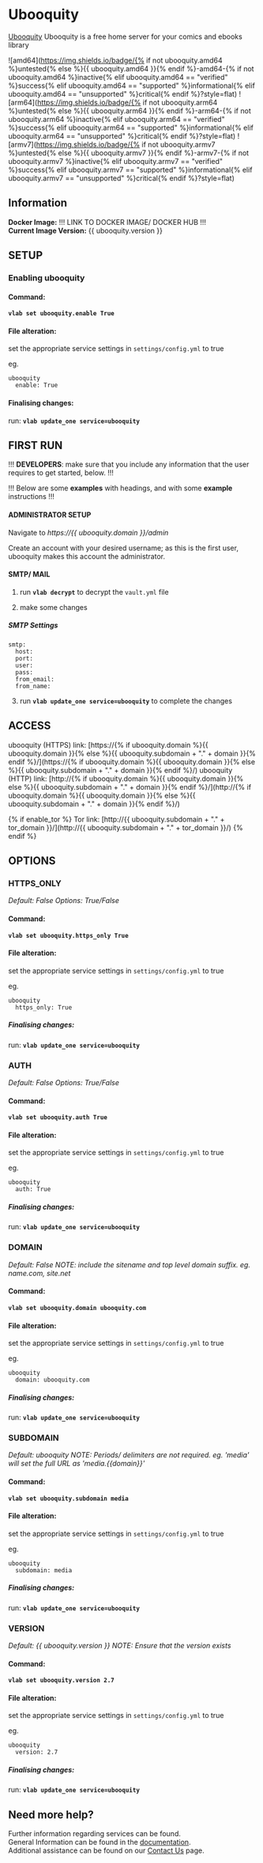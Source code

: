 # Ubooquity

[Ubooquity](https://vaemendis.net/ubooquity/) Ubooquity is a free home server for your comics and ebooks library

![amd64](https://img.shields.io/badge/{% if not ubooquity.amd64 %}untested{% else %}{{ ubooquity.amd64 }}{% endif %}-amd64-{% if not ubooquity.amd64 %}inactive{% elif ubooquity.amd64 == "verified" %}success{% elif ubooquity.amd64 == "supported" %}informational{% elif ubooquity.amd64 == "unsupported" %}critical{% endif %}?style=flat)
![arm64](https://img.shields.io/badge/{% if not ubooquity.arm64 %}untested{% else %}{{ ubooquity.arm64 }}{% endif %}-arm64-{% if not ubooquity.arm64 %}inactive{% elif ubooquity.arm64 == "verified" %}success{% elif ubooquity.arm64 == "supported" %}informational{% elif ubooquity.arm64 == "unsupported" %}critical{% endif %}?style=flat)
![armv7](https://img.shields.io/badge/{% if not ubooquity.armv7 %}untested{% else %}{{ ubooquity.armv7 }}{% endif %}-armv7-{% if not ubooquity.armv7 %}inactive{% elif ubooquity.armv7 == "verified" %}success{% elif ubooquity.armv7 == "supported" %}informational{% elif ubooquity.armv7 == "unsupported" %}critical{% endif %}?style=flat)

## Information


**Docker Image:** !!! LINK TO DOCKER IMAGE/ DOCKER HUB !!!\
**Current Image Version:** {{ ubooquity.version }}

## SETUP

### Enabling ubooquity

#### Command:

**`vlab set ubooquity.enable True`**

#### File alteration:

set the appropriate service settings in `settings/config.yml` to true

eg.
```
ubooquity
  enable: True
```

#### Finalising changes:

run: **`vlab update_one service=ubooquity`**

## FIRST RUN

!!! **DEVELOPERS**: make sure that you include any information that the user requires to get started, below. !!!

!!! Below are some **examples** with headings, and with some **example** instructions !!!

#### ADMINISTRATOR SETUP

Navigate to *https://{{ ubooquity.domain }}/admin*

Create an account with your desired username; as this is the first user, ubooquity makes this account the administrator.

#### SMTP/ MAIL

1. run **`vlab decrypt`** to decrypt the `vault.yml` file

2. make some changes


##### SMTP Settings
```
smtp:
  host:
  port:
  user:
  pass:
  from_email:
  from_name:
```

3. run **`vlab update_one service=ubooquity`** to complete the changes


## ACCESS

ubooquity (HTTPS) link: [https://{% if ubooquity.domain %}{{ ubooquity.domain }}{% else %}{{ ubooquity.subdomain + "." + domain }}{% endif %}/](https://{% if ubooquity.domain %}{{ ubooquity.domain }}{% else %}{{ ubooquity.subdomain + "." + domain }}{% endif %}/)
ubooquity (HTTP) link: [http://{% if ubooquity.domain %}{{ ubooquity.domain }}{% else %}{{ ubooquity.subdomain + "." + domain }}{% endif %}/](http://{% if ubooquity.domain %}{{ ubooquity.domain }}{% else %}{{ ubooquity.subdomain + "." + domain }}{% endif %}/)

{% if enable_tor %}
Tor link: [http://{{ ubooquity.subdomain + "." + tor_domain }}/](http://{{ ubooquity.subdomain + "." + tor_domain }}/)
{% endif %}

## OPTIONS

### HTTPS_ONLY
*Default: False*
*Options: True/False*

#### Command:

**`vlab set ubooquity.https_only True`**

#### File alteration:

set the appropriate service settings in `settings/config.yml` to true

eg.
```
ubooquity
  https_only: True
```

##### Finalising changes:

run: **`vlab update_one service=ubooquity`**

### AUTH
*Default: False*
*Options: True/False*

#### Command:

**`vlab set ubooquity.auth True`**

#### File alteration:

set the appropriate service settings in `settings/config.yml` to true

eg.
```
ubooquity
  auth: True
```

##### Finalising changes:

run: **`vlab update_one service=ubooquity`**

### DOMAIN
*Default: False*
*NOTE: include the sitename and top level domain suffix. eg. name.com, site.net*

#### Command:

**`vlab set ubooquity.domain ubooquity.com`**

#### File alteration:

set the appropriate service settings in `settings/config.yml` to true

eg.
```
ubooquity
  domain: ubooquity.com
```

##### Finalising changes:

run: **`vlab update_one service=ubooquity`**

### SUBDOMAIN
*Default: ubooquity*
*NOTE: Periods/ delimiters are not required. eg. 'media' will set the full URL as 'media.{{domain}}'*

#### Command:

**`vlab set ubooquity.subdomain media`**

#### File alteration:

set the appropriate service settings in `settings/config.yml` to true

eg.
```
ubooquity
  subdomain: media
```

##### Finalising changes:

run: **`vlab update_one service=ubooquity`**

### VERSION
*Default: {{  ubooquity.version  }}*
*NOTE: Ensure that the version exists*

#### Command:

**`vlab set ubooquity.version 2.7`**

#### File alteration:

set the appropriate service settings in `settings/config.yml` to true

eg.
```
ubooquity
  version: 2.7
```

##### Finalising changes:

run: **`vlab update_one service=ubooquity`**

## Need more help?
Further information regarding services can be found. \
General Information can be found in the [documentation](https://docs.vivumlab.com). \
Additional assistance can be found on our [Contact Us](https://docs.vivumlab.com/Contact-us) page.
